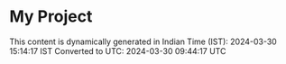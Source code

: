 # My Project

This content is dynamically generated in Indian Time (IST): 2024-03-30 15:14:17 IST
Converted to UTC: 2024-03-30 09:44:17 UTC
